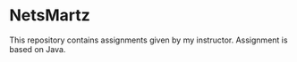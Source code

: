 # NetsMartz
This repository contains assignments given by my instructor. Assignment is based on Java.
